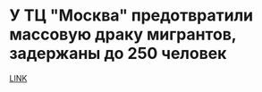 # У ТЦ "Москва" предотвратили массовую драку мигрантов, задержаны до 250 человек



[LINK](https://varlamov.ru/2568555.html)